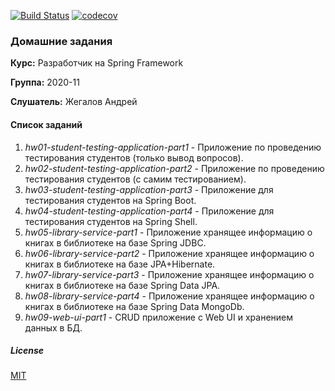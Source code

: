 [![Build Status](https://travis-ci.org/andreyzhegalov/2020-11-otus-spring-zhegalov.svg?branch=main)](https://travis-ci.org/andreyzhegalov/2020-11-otus-spring-zhegalov)
[![codecov](https://codecov.io/gh/andreyzhegalov/2020-11-otus-spring-zhegalov/branch/main/graph/badge.svg?token=s9BbEd1xif)](https://codecov.io/gh/andreyzhegalov/2020-11-otus-spring-zhegalov)

### Домашние задания

**Курс:** Разработчик на Spring Framework

**Группа:** 2020-11

**Слушатель:** Жегалов Андрей


#### Список заданий
1. *hw01-student-testing-application-part1* - Приложение по проведению тестирования студентов (только вывод вопросов).
2. *hw02-student-testing-application-part2* - Приложение по проведению тестирования студентов (с самим тестированием).
3. *hw03-student-testing-application-part3* - Приложение для тестирования студентов на Spring Boot.
4. *hw04-student-testing-application-part4* - Приложение для тестирования студентов на Spring Shell.
5. *hw05-library-service-part1* - Приложение хранящее информацию о книгах в библиотеке на базе Spring JDBC.
6. *hw06-library-service-part2* - Приложение хранящее информацию о книгах в библиотеке на базе JPA+Hibernate.
7. *hw07-library-service-part3* - Приложение хранящее информацию о книгах в библиотеке на базе Spring Data JPA.
8. *hw08-library-service-part4* - Приложение хранящее информацию о книгах в библиотеке на базе Spring Data MongoDb.
9. *hw09-web-ui-part1* - CRUD приложение с Web UI и хранением данных в БД.


##### License

[MIT](https://github.com/andreyzhegalov/2020-11-otus-spring-zhegalov/blob/main/LICENSE)
